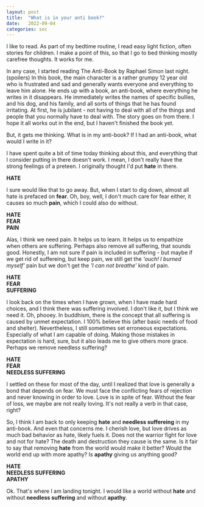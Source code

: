 ```yaml
---
layout: post
title:  "What is in your anti book?"
date:   2022-09-04
categories: soc
---
```


I like to read. As part of my bedtime routine, I read easy light fiction, often stories for children. I make a point of this, so that I go to bed thinking mostly carefree thoughts. It works for me. 

In any case, I started reading The Anti-Book by Raphael Simon last night. (spoilers) In this book, the main character is a rather grumpy 12 year old who is frustrated and sad and generally wants everyone and everything to leave him alone. He ends up with a book, an anti-book, where everything he writes in it disappears. He immediately writes the names of specific bullies, and his dog, and his family, and all sorts of things that he has found irritating. At first, he is jubilant - not having to deal with all of the things and people that you normally have to deal with. The story goes on from there. I hope it all works out in the end, but I haven't finished the book yet. 

But, it gets me thinking. What is in my anti-book? If I had an anti-book, what would I write in it?

I have spent quite a bit of time today thinking about this, and everything that I consider putting in there doesn't work. I mean, I don't really have the strong feelings of a preteen. I originally thought I'd put **hate** in there.

**HATE** 

I sure would like that to go away. But, when I start to dig down, almost all hate is prefaced on **fear**. Oh, boy, well, I don't much care for fear either, it causes so much **pain**, which I could also do without.

**HATE**   
**FEAR**  
**PAIN**  

Alas, I think we need pain. It helps us to learn. It helps us to empathize when others are suffering. Perhaps also remove all suffering, that sounds good. Honestly, I am not sure if pain is included in suffering - but maybe if we get rid of suffereing, but keep pain, we still get the *'ouch! I burned myself'* pain but we don't get the *'I can not breathe'* kind of pain.

**HATE**   
**FEAR**   
**SUFFERING**   

I look back on the times when I have grown, when I have made hard choices, and I think there was suffering involved. I don't like it, but I think we need it. Oh, phooey. In buddhism, there is the concept that all suffering is caused by unmet expectation. I 100% believe this (after basic needs of food and shelter). Nevertheless, I still sometimes set erroneous expectations. Especially of what I am capable of doing. Making those mistakes in expectation is hard, sure, but it also leads me to give others more grace. Perhaps we remove needless suffering? 

**HATE**     
**FEAR**   
**NEEDLESS SUFFERING**   

I settled on these for most of the day, until I realized that love is generally a bond that depends on fear. We must face the conflicting fears of rejection and never knowing in order to love. Love is in spite of fear. Without the fear of loss, we maybe are not really loving. It's not really a verb in that case, right? 

So, I think I am back to only keeping **hate** and **needless suffereing** in my anti-book. And even that concerns me. I cherish love, but love drives as much bad behavior as hate, likely fuels it. Does not the warrior fight for love and not for hate? The death and destruction they cause is the same. Is it fair to say that removing **hate** from the world would make it better? Would the world end up with more apathy? Is **apathy** giving us anything good? 

**HATE**   
**NEEDLESS SUFFERING**   
**APATHY**   

Ok. That's where I am landing tonight. I would like a world without **hate** and without **needless suffering** and without **apathy**. 
